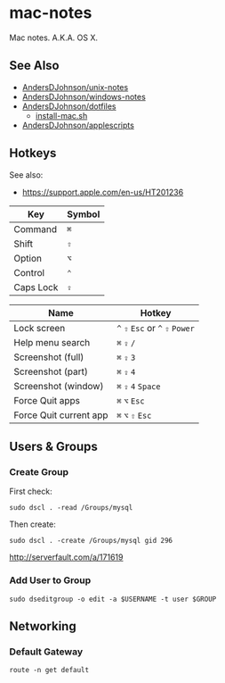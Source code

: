 # mac-notes
Mac notes. A.K.A. OS X.

## See Also
* [AndersDJohnson/unix-notes][unix-notes]
* [AndersDJohnson/windows-notes][windows-notes]
* [AndersDJohnson/dotfiles](https://github.com/AndersDJohnson/dotfiles)
  * [install-mac.sh](https://github.com/AndersDJohnson/dotfiles/blob/master/install-mac.sh)
* [AndersDJohnson/applescripts](https://github.com/AndersDJohnson/applescripts)

## Hotkeys

See also:
* https://support.apple.com/en-us/HT201236

Key | Symbol
--- | ---
Command | `⌘`
Shift | `⇧`
Option | `⌥`
Control | `⌃`
Caps Lock | `⇪`

Name | Hotkey
--- | ---
Lock screen | `^` `⇧` `Esc` or `^` `⇧` `Power`
Help menu search | `⌘` `⇪` `/`
Screenshot (full) | `⌘` `⇪` `3`
Screenshot (part) | `⌘` `⇪` `4`
Screenshot (window) | `⌘` `⇪` `4` `Space`
Force Quit apps | `⌘` `⌥` `Esc`
Force Quit current app | `⌘` `⌥` `⇧` `Esc`

## Users & Groups

### Create Group

First check:
```
sudo dscl . -read /Groups/mysql
```

Then create:
```
sudo dscl . -create /Groups/mysql gid 296
```

http://serverfault.com/a/171619

### Add User to Group
```
sudo dseditgroup -o edit -a $USERNAME -t user $GROUP
```

[unix-notes]: https://github.com/AndersDJohnson/unix-notes
[windows-notes]: https://github.com/AndersDJohnson/windows-notes

## Networking

### Default Gateway
```
route -n get default
```
